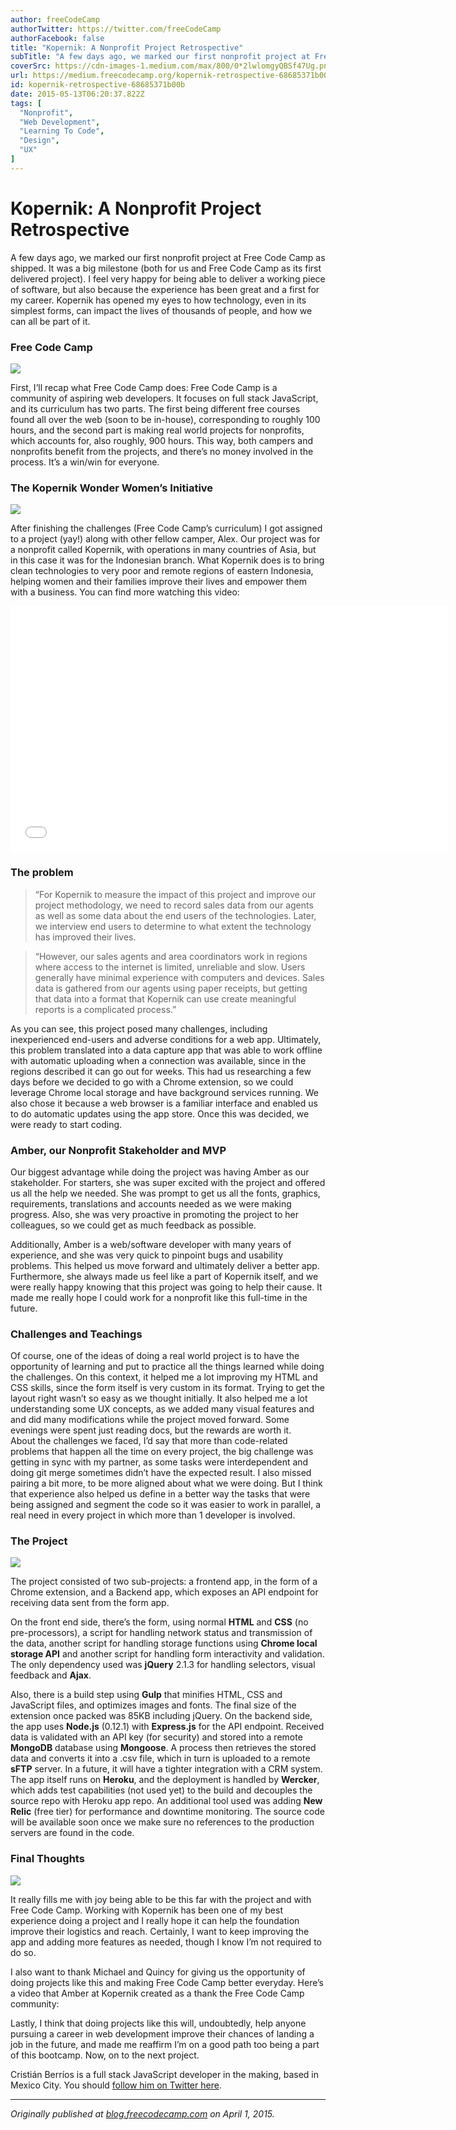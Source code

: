 ```yaml
---
author: freeCodeCamp
authorTwitter: https://twitter.com/freeCodeCamp
authorFacebook: false
title: "Kopernik: A Nonprofit Project Retrospective"
subTitle: "A few days ago, we marked our first nonprofit project at Free Code Camp as shipped. It was a big milestone (both for us and Free Code Cam..."
coverSrc: https://cdn-images-1.medium.com/max/800/0*2lwlomgyQBSf47Ug.png
url: https://medium.freecodecamp.org/kopernik-retrospective-68685371b00b
id: kopernik-retrospective-68685371b00b
date: 2015-05-13T06:20:37.822Z
tags: [
  "Nonprofit",
  "Web Development",
  "Learning To Code",
  "Design",
  "UX"
]
---
```

# Kopernik: A Nonprofit Project Retrospective

A few days ago, we marked our first nonprofit project at Free Code Camp as shipped. It was a big milestone (both for us and Free Code Camp as its first delivered project). I feel very happy for being able to deliver a working piece of software, but also because the experience has been great and a first for my career. Kopernik has opened my eyes to how technology, even in its simplest forms, can impact the lives of thousands of people, and how we can all be part of it.

### Free Code Camp



![](https://cdn-images-1.medium.com/max/800/0*2lwlomgyQBSf47Ug.png)



First, I’ll recap what Free Code Camp does: Free Code Camp is a community of aspiring web developers. It focuses on full stack JavaScript, and its curriculum has two parts. The first being different free courses found all over the web (soon to be in-house), corresponding to roughly 100 hours, and the second part is making real world projects for nonprofits, which accounts for, also roughly, 900 hours. This way, both campers and nonprofits benefit from the projects, and there’s no money involved in the process. It’s a win/win for everyone.

### The Kopernik Wonder Women’s Initiative



![](https://cdn-images-1.medium.com/max/800/0*xxEBf3s-7cU_YP2t.png)



After finishing the challenges (Free Code Camp’s curriculum) I got assigned to a project (yay!) along with other fellow camper, Alex. Our project was for a nonprofit called Kopernik, with operations in many countries of Asia, but in this case it was for the Indonesian branch. What Kopernik does is to bring clean technologies to very poor and remote regions of eastern Indonesia, helping women and their families improve their lives and empower them with a business. You can find more watching this video:





<iframe data-width="854" data-height="480" width="700" height="393" src="/media/f9fd2e901210d7edf21812b21f00f1a9?postId=68685371b00b" data-media-id="f9fd2e901210d7edf21812b21f00f1a9" allowfullscreen="" frameborder="0"></iframe>





### The problem

> “For Kopernik to measure the impact of this project and improve our project methodology, we need to record sales data from our agents as well as some data about the end users of the technologies. Later, we interview end users to determine to what extent the technology has improved their lives.

> “However, our sales agents and area coordinators work in regions where access to the internet is limited, unreliable and slow. Users generally have minimal experience with computers and devices. Sales data is gathered from our agents using paper receipts, but getting that data into a format that Kopernik can use create meaningful reports is a complicated process.”

As you can see, this project posed many challenges, including inexperienced end-users and adverse conditions for a web app. Ultimately, this problem translated into a data capture app that was able to work offline with automatic uploading when a connection was available, since in the regions described it can go out for weeks. This had us researching a few days before we decided to go with a Chrome extension, so we could leverage Chrome local storage and have background services running. We also chose it because a web browser is a familiar interface and enabled us to do automatic updates using the app store. Once this was decided, we were ready to start coding.

### Amber, our Nonprofit Stakeholder and MVP

Our biggest advantage while doing the project was having Amber as our stakeholder. For starters, she was super excited with the project and offered us all the help we needed. She was prompt to get us all the fonts, graphics, requirements, translations and accounts needed as we were making progress. Also, she was very proactive in promoting the project to her colleagues, so we could get as much feedback as possible.

Additionally, Amber is a web/software developer with many years of experience, and she was very quick to pinpoint bugs and usability problems. This helped us move forward and ultimately deliver a better app. Furthermore, she always made us feel like a part of Kopernik itself, and we were really happy knowing that this project was going to help their cause. It made me really hope I could work for a nonprofit like this full-time in the future.

### Challenges and Teachings

Of course, one of the ideas of doing a real world project is to have the opportunity of learning and put to practice all the things learned while doing the challenges. On this context, it helped me a lot improving my HTML and CSS skills, since the form itself is very custom in its format. Trying to get the layout right wasn’t so easy as we thought initially. It also helped me a lot understanding some UX concepts, as we added many visual features and and did many modifications while the project moved forward. Some evenings were spent just reading docs, but the rewards are worth it.  
About the challenges we faced, I’d say that more than code-related problems that happen all the time on every project, the big challenge was getting in sync with my partner, as some tasks were interdependent and doing git merge sometimes didn’t have the expected result. I also missed pairing a bit more, to be more aligned about what we were doing. But I think that experience also helped us define in a better way the tasks that were being assigned and segment the code so it was easier to work in parallel, a real need in every project in which more than 1 developer is involved.

### The Project



![](https://cdn-images-1.medium.com/max/1600/0*wqvhw6IlIw38ectl.jpg)



The project consisted of two sub-projects: a frontend app, in the form of a Chrome extension, and a Backend app, which exposes an API endpoint for receiving data sent from the form app.

On the front end side, there’s the form, using normal **HTML** and **CSS** (no pre-processors), a script for handling network status and transmission of the data, another script for handling storage functions using **Chrome local storage API** and another script for handling form interactivity and validation. The only dependency used was **jQuery** 2.1.3 for handling selectors, visual feedback and **Ajax**.

Also, there is a build step using **Gulp** that minifies HTML, CSS and JavaScript files, and optimizes images and fonts. The final size of the extension once packed was 85KB including jQuery. On the backend side, the app uses **Node.js** (0.12.1) with **Express.js** for the API endpoint. Received data is validated with an API key (for security) and stored into a remote **MongoDB** database using **Mongoose**. A process then retrieves the stored data and converts it into a .csv file, which in turn is uploaded to a remote **sFTP** server. In a future, it will have a tighter integration with a CRM system. The app itself runs on **Heroku**, and the deployment is handled by **Wercker**, which adds test capabilities (not used yet) to the build and decouples the source repo with Heroku app repo. An additional tool used was adding **New Relic** (free tier) for performance and downtime monitoring. The source code will be available soon once we make sure no references to the production servers are found in the code.

### Final Thoughts



![](https://cdn-images-1.medium.com/max/800/0*7mqB5LJZV_VRyEEx.jpg)



It really fills me with joy being able to be this far with the project and with Free Code Camp. Working with Kopernik has been one of my best experience doing a project and I really hope it can help the foundation improve their logistics and reach. Certainly, I want to keep improving the app and adding more features as needed, though I know I’m not required to do so.

I also want to thank Michael and Quincy for giving us the opportunity of doing projects like this and making Free Code Camp better everyday. Here’s a video that Amber at Kopernik created as a thank the Free Code Camp community:

Lastly, I think that doing projects like this will, undoubtedly, help anyone pursuing a career in web development improve their chances of landing a job in the future, and made me reaffirm I’m on a good path too being a part of this bootcamp. Now, on to the next project.

Cristián Berríos is a full stack JavaScript developer in the making, based in Mexico City. You should [follow him on Twitter here](https://twitter.com/intent/user?screen_name=cbcodes).











* * *







_Originally published at_ [_blog.freecodecamp.com_](http://blog.freecodecamp.com/2015/04/kopernik-retrospective-my-first-nonprofit-project-at-free-code-camp.html) _on April 1, 2015._








